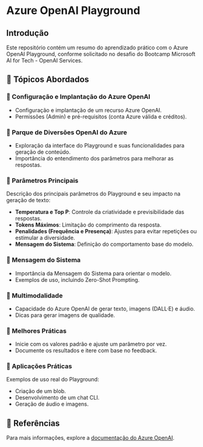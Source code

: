 # Azure OpenAI Playground

## Introdução
Este repositório contém um resumo do aprendizado prático com o Azure OpenAI Playground, conforme solicitado no desafio do Bootcamp Microsoft AI for Tech - OpenAI Services.

## 📌 Tópicos Abordados

### 🔹 Configuração e Implantação do Azure OpenAI
- Configuração e implantação de um recurso Azure OpenAI.
- Permissões (Admin) e pré-requisitos (conta Azure válida e créditos).

### 🔹 Parque de Diversões OpenAI do Azure
- Exploração da interface do Playground e suas funcionalidades para geração de conteúdo.
- Importância do entendimento dos parâmetros para melhorar as respostas.

### 🔹 Parâmetros Principais
Descrição dos principais parâmetros do Playground e seu impacto na geração de texto:
- **Temperatura e Top P**: Controle da criatividade e previsibilidade das respostas.
- **Tokens Máximos**: Limitação do comprimento da resposta.
- **Penalidades (Frequência e Presença)**: Ajustes para evitar repetições ou estimular a diversidade.
- **Mensagem do Sistema**: Definição do comportamento base do modelo.

### 🔹 Mensagem do Sistema
- Importância da Mensagem do Sistema para orientar o modelo.
- Exemplos de uso, incluindo Zero-Shot Prompting.

### 🔹 Multimodalidade
- Capacidade do Azure OpenAI de gerar texto, imagens (DALL·E) e áudio.
- Dicas para gerar imagens de qualidade.

### 🔹 Melhores Práticas
- Inicie com os valores padrão e ajuste um parâmetro por vez.
- Documente os resultados e itere com base no feedback.

### 🔹 Aplicações Práticas
Exemplos de uso real do Playground:
- Criação de um blob.
- Desenvolvimento de um chat CLI.
- Geração de áudio e imagens.

## 📖 Referências
Para mais informações, explore a [documentação do Azure OpenAI](https://learn.microsoft.com/en-us/azure/cognitive-services/openai/).





